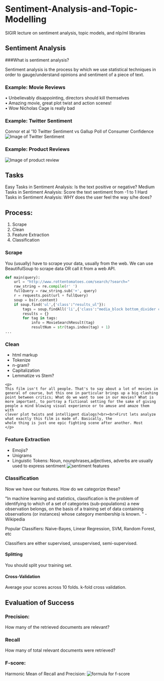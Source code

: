 # Sentiment-Analysis-and-Topic-Modelling
SIGIR lecture on sentiment analysis, topic models, and nlp/ml libraries

## Sentiment Analysis
###What is sentiment analysis? <br>

Sentiment analysis is the process by which we use statistical techniques in order to gauge/understand opinions and sentiment of a piece of text. <br>

### Example: Movie Reviews  <br>
• Unbelievably disappointing, directors should kill themselves  <br>
• Amazing movie, great plot twist and action scenes!  <br>
• Wow Nicholas Cage is really bad  <br>

### Example: Twitter Sentiment
Connor et al '10
Twitter Sentiment vs Gallup Poll of Consumer Confidence
![Image of Twitter Sentiment](https://cloud.githubusercontent.com/assets/7456865/19132943/8a9fb33e-8b1b-11e6-9a6f-270d7203e1a8.png)

### Example: Product Reviews
![Image of product review](https://cloud.githubusercontent.com/assets/7456865/19133130/5b2c5eb2-8b1c-11e6-8867-8eadcaca58ca.png)

## Tasks
Easy Tasks in Sentiment Analysis: Is the text positive or negative?
Medium Tasks in Sentiment Analysis: Score the text sentiment from -1 to 1
Hard Tasks in Sentiment Analysis: WHY does the user feel the way s/he does?

## Process:
1) Scrape
2) Clean
3) Feature Extraction
4) Classification

### Scrape
You (usually) have to scrape your data, usually from the web. We can use BeautifulSoup to scrape data OR call it from a web API.

```python 
def main(query):
	url = "http://www.rottentomatoes.com/search/?search="
	raw_string = re.compile(r' ')
	fullQuery = raw_string.sub('+', query)
	r = requests.post(url + fullQuery)
	soup = bs(r.content)
	if soup.find('ul',{'class':"results_ul"}):
		tags = soup.findAll('li',{'class':"media_block bottom_divider clearfix"})
		results = {}
		for tag in tags:
			info = MovieSearchResult(tag)
			resultNum = str(tags.index(tag) + 1)
...
```

### Clean
- html markup
- Tokenize
- n-gram?
- Capitalization
- Lemmatize vs Stem?

```
<p>
This film isn't for all people. That's to say about a lot of movies in
general of course, but this one in particular brings up a big clashing
point between critics; What do we want to see in our movies? What is
more important, to portray a fictional setting for the sake of giving
people a mind blowing visual experience or to amuse and amaze them with
clever plot twists and intelligent dialogs?<br><br>First lets analyze what exactly this film is made of. Basically, the
whole thing is just one epic fighting scene after another. Most
</p>

```

### Feature Extraction

- Emojis?
- Unigrams
- Linguistic Tokens:  Noun, nounphrases,adjectives, adverbs are usually used to express sentiment
![sentiment features](https://cloud.githubusercontent.com/assets/7456865/19133823/fea2bbba-8b1f-11e6-8ef7-cd22a497a0e1.png)

### Classification

Now we have our features. How do we categorize these?

"In machine learning and statistics, classification is the problem of identifying to which of a set of categories (sub-populations) a new observation belongs, on the basis of a training set of data containing observations (or instances) whose category membership is known. " - Wikipedia

Popular Classifiers: Naive-Bayes, Linear Regression, SVM, Random Forest, etc

Classifiers are either supervised, unsupervised, semi-supervised.

#### Splitting

You should split your training set.

#### Cross-Validation

Average your scores across 10 folds. k-fold cross validation.

## Evaluation of Success

### Precision:
How many of the retrieved documents are relevant?


### Recall
How many of total relevant documents were retrieved?

### F-score:
Harmonic Mean of Recall and Precision:
![formula for f-score](https://cloud.githubusercontent.com/assets/7456865/19134136/cb2b5894-8b21-11e6-8413-5512f6d6d43a.png)



